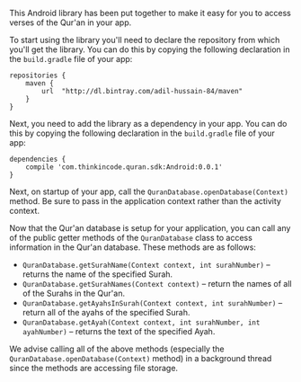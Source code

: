 This Android library has been put together to make it easy for you to access verses of the Qur'an in your app.

To start using the library you'll need to declare the repository from which you'll get the library. You can do this by copying the following declaration in the `build.gradle` file of your app:

    repositories {
        maven {
            url  "http://dl.bintray.com/adil-hussain-84/maven" 
        }
    }

Next, you need to add the library as a dependency in your app. You can do this by copying the following declaration in the `build.gradle` file of your app:

    dependencies {
        compile 'com.thinkincode.quran.sdk:Android:0.0.1'
    }

Next, on startup of your app, call the `QuranDatabase.openDatabase(Context)` method. Be sure to pass in the application context rather than the activity context.

Now that the Qur'an database is setup for your application, you can call any of the public getter methods of the `QuranDatabase` class to access information in the Qur'an database. These methods are as follows:

* `QuranDatabase.getSurahName(Context context, int surahNumber)` – returns the name of the specified Surah.
* `QuranDatabase.getSurahNames(Context context)` – return the names of all of the Surahs in the Qur'an.
* `QuranDatabase.getAyahsInSurah(Context context, int surahNumber)` – return all of the ayahs of the specified Surah.
* `QuranDatabase.getAyah(Context context, int surahNumber, int ayahNumber)` – returns the text of the specified Ayah.

We advise calling all of the above methods (especially the `QuranDatabase.openDatabase(Context)` method) in a background thread since the methods are accessing file storage.
